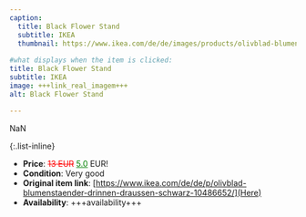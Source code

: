 ```yaml
---
caption:
  title: Black Flower Stand 
  subtitle: IKEA
  thumbnail: https://www.ikea.com/de/de/images/products/olivblad-blumenstaender-drinnen-draussen-schwarz__1010781_pe828330_s5.jpg
  
#what displays when the item is clicked:
title: Black Flower Stand 
subtitle: IKEA
image: +++link_real_imagem+++
alt: Black Flower Stand 

---
```

NaN

{:.list-inline} 
- **Price**: <span style="color:red"><del>13 EUR</del></span> <span style="color:green"><ins>5.0</ins></span> EUR!
- **Condition**: Very good
- **Original item link**: [https://www.ikea.com/de/de/p/olivblad-blumenstaender-drinnen-draussen-schwarz-10486652/](Here)
- **Availability**: +++availability+++
